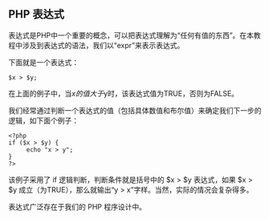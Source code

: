

## PHP 表达式

表达式是PHP中一个重要的概念，可以把表达式理解为“任何有值的东西”。在本教程中涉及到表达式的语法，我们以“expr”来表示表达式。

下面就是一个表达式：

    
    
    $x > $y;
    

在上面的例子中，当$x的值大于$y时，该表达式值为TRUE，否则为FALSE。

我们经常通过判断一个表达式的值（包括具体数值和布尔值）来确定我们下一步的逻辑，如下面个例子：

    
    
    <?php
    if ($x > $y) {
         echo "x > y";
    }
    ?>
    

该例子采用了 if 逻辑判断，判断条件就是括号中的 $x > $y 表达式，如果 $x > $y 成立（为TRUE），那么就输出“y >
x”字样。当然，实际的情况会复杂得多。

表达式广泛存在于我们的 PHP 程序设计中。
